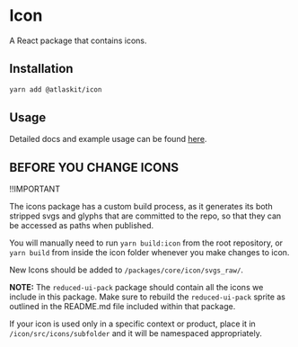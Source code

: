 # Icon

A React package that contains icons.

## Installation

```sh
yarn add @atlaskit/icon
```

## Usage

Detailed docs and example usage can be found [here](https://atlaskit.atlassian.com/packages/core/icon).

## BEFORE YOU CHANGE ICONS

!!IMPORTANT

The icons package has a custom build process, as it generates its both stripped
svgs and glyphs that are committed to the repo, so that they can be accessed as
paths when published.

You will manually need to run `yarn build:icon` from the root repository, or
`yarn build` from inside the icon folder whenever you make changes to icon.

New Icons should be added to `/packages/core/icon/svgs_raw/`.

**NOTE:** The `reduced-ui-pack` package should contain all the icons we include
in this package. Make sure to rebuild the `reduced-ui-pack` sprite as outlined in
the README.md file included within that package.

If your icon is used only in a specific context or product, place it in
  `/icon/src/icons/subfolder` and it will be namespaced appropriately.
